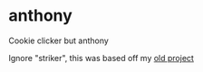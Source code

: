 # anthony
Cookie clicker but anthony

Ignore "striker", this was based off my [old project](https://replit.com/@hughbeedoo/Striker-Clicker-20)
